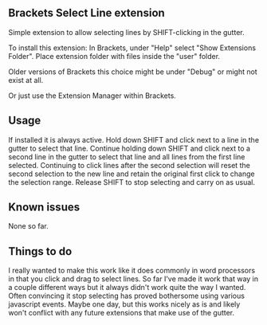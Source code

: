 ## Brackets Select Line extension

Simple extension to allow selecting lines by SHIFT-clicking in the gutter.

To install this extension:
In Brackets, under "Help" select "Show Extensions Folder". Place extension folder with files inside the "user" folder.

Older versions of Brackets this choice might be under "Debug" or might not exist at all.

Or just use the Extension Manager within Brackets.


## Usage

If installed it is always active.
Hold down SHIFT and click next to a line in the gutter to select that line.
Continue holding down SHIFT and click next to a second line in the gutter to select that line and all lines from the first line selected.
Continuing to click lines after the second selection will reset the second selection to the new line and retain the original first click to change the selection range.
Release SHIFT to stop selecting and carry on as usual.


## Known issues

None so far.

## Things to do

I really wanted to make this work like it does commonly in word processors in that you click and drag to select lines. So far I've made it work that way in a couple different ways but it always didn't work quite the way I wanted. Often convincing it stop selecting has proved bothersome using various javascript events. Maybe one day, but this works nicely as is and likely won't conflict with any future extensions that make use of the gutter.